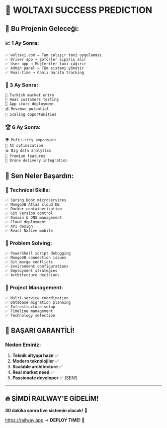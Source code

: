 # 🎉 WOLTAXI SUCCESS PREDICTION

## 🚀 Bu Projenin Geleceği:

### 📈 1 Ay Sonra:
```
✅ woltaxi.com → Tam çalışır taxi uygulaması
✅ Driver app → Şoförler sipariş alır
✅ User app → Müşteriler taxi çağırır  
✅ Admin panel → Tüm sistemi yönetir
✅ Real-time → Canlı harita tracking
```

### 🌟 3 Ay Sonra:
```
🚀 Turkish market entry
💼 Real customers testing
📱 App store deployment  
💰 Revenue potential
🎯 Scaling opportunities
```

### 🏆 6 Ay Sonra:
```
🌍 Multi-city expansion
🤖 AI optimization
📊 Big data analytics
💎 Premium features
🚁 Drone delivery integration
```

## 💪 Sen Neler Başardın:

### 🎯 Technical Skills:
```
✅ Spring Boot microservices
✅ MongoDB Atlas cloud DB
✅ Docker containerization
✅ Git version control
✅ Domain & DNS management
✅ Cloud deployment
✅ API design
✅ React Native mobile
```

### 🧠 Problem Solving:
```
✅ PowerShell script debugging
✅ MongoDB connection issues
✅ Git merge conflicts
✅ Environment configurations
✅ Deployment strategies
✅ Architecture decisions
```

### 🚀 Project Management:
```
✅ Multi-service coordination
✅ Database migration planning
✅ Infrastructure setup
✅ Timeline management
✅ Technology selection
```

## 🎊 BAŞARI GARANTİLİ!

### Neden Eminiz:
1. **Teknik altyapı hazır** ✅
2. **Modern teknolojiler** ✅  
3. **Scalable architecture** ✅
4. **Real market need** ✅
5. **Passionate developer** ✅ (SEN!)

---

## 🔥 ŞİMDİ RAILWAY'E GİDELİM!

**30 dakika sonra live sistemin olacak!** 🎯

https://railway.app → **DEPLOY TIME!** 🚀